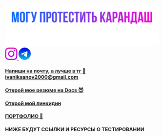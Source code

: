 ![Header](https://github.com/IvanIksanov/ivaniksanov/blob/main/IMG_1538.PNG)
<a rel="nofollow noopener noreferrer" href="https://www.instagram.com/eeevanofff/" target="_blank"><img src="https://github.com/IvanIksanov/ivaniksanov/blob/main/Instagram%20-%20Negative-3.png" width="40" height="40" /> <a rel="nofollow noopener noreferrer" href="https://t.me/evanovnew" target="_blank"><img src="https://github.com/IvanIksanov/ivaniksanov/blob/main/Telegram%20-%20Negative.png" width="40" height="40" />

### Напиши на почту, а лучше в тг 💩 ivaniksanov2000@gmail.com
### [Открой мое резюме на Docs 😈](https://docs.google.com/document/d/1HRhtAmWjqkDpU7Tl_bUSwl8JZkZJrTy3cRrkINeLbnQ/edit?usp=sharing)
### [Открой мой линкидин](https://www.linkedin.com/in/ivan-iksanov-765794229/)
### [ПОРТФОЛИО 👾](https://drive.google.com/drive/folders/1tzLY46qKzsIftwOoA00wwULfRxo6GY-D?usp=sharing)

### НИЖЕ БУДУТ ССЫЛКИ И РЕСУРСЫ О ТЕСТИРОВАНИИ
